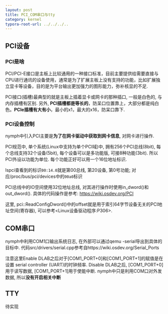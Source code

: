 ```yaml
---
layout: post
title: PCI_COM串口与tty
category: kernel
typora-root-url: ../../../..
---
```


## PCI设备

### PCI是啥

PCI/PCI-E接口是主板上比较通用的一种接口标准，目前主要提供给需要直接与CPU进行通讯的设备使用，通常是为了扩展主板上没有支持的功能，比如扩展独立显卡等设备，目的是为平台输出更加强力的图形能力，弥补核显的不足.

PCI接口(插槽)最典型的就是主板上插着显卡或网卡的那种插口, 一般是白色的, 与内存插槽有区别. 另外, **PCI插槽都是等长的**，防呆口位置靠上，大部分都是纯白色。**PCIe插槽有大有小**，最小的x1，最大的x16，防呆口靠下. 

### PCI设备控制

nymph中引入PCI主要是**为了在网卡驱动中获取到网卡信息**, 对网卡进行操作.

PCI规范中, 单个系统(Linux中支持为单个PCI域)中, 拥有256个PCI总线(8bit), 每个总线支持32个设备(5bit), 每个设备可以是多功能版, 可接8种功能(3bit). 所以PCI外设以功能为单位. 每个功能正好可以用一个16位地址标识.

lspci查看到的标识`00:14.0`就是第00总线, 第20设备, 第0号功能; 对应/proc/bus/pci/devices中的`00a0`标识

PCI总线中的IO空间使用32位地址总线, 对其进行操作时使用in_dword()和out_dword(). 具体的代码操作是参考: https://wiki.osdev.org/PCI

这里, pci::ReadConfigDword()中的offset就是用于索引64字节设备无关的PCI地址空间(寄存器), 可以参考\<Linux设备驱动程序:P306\>. 



## COM串口

nymph中利用COM1口输出系统日志, 在外部可以通过qemu -serial导出到具体的目标中. 代码src/drivers/serial.cpp参考自https://wiki.osdev.org/Serial_Ports

注意这里Enable DLAB之后对于[COM1_PORT+0]和[COM1_PORT+1]的赋值是在设置 serial controller (UART)的时钟频率. Disable DLAB之后, [COM1_PORT+0]用于读写数据, [COM1_PORT+1]用于使能中断. nymph中只是利用COM口对外发数据, 所以**没有开启相关中断**



## TTY

待实现